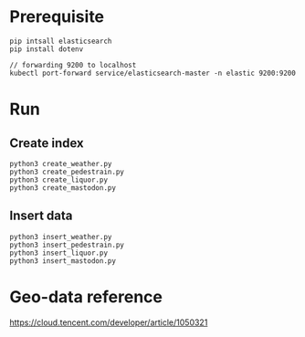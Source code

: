 # Prerequisite

```
pip intsall elasticsearch
pip install dotenv

// forwarding 9200 to localhost
kubectl port-forward service/elasticsearch-master -n elastic 9200:9200
```

# Run

## Create index
```
python3 create_weather.py
python3 create_pedestrain.py
python3 create_liquor.py
python3 create_mastodon.py
```

## Insert data
```
python3 insert_weather.py
python3 insert_pedestrain.py
python3 insert_liquor.py
python3 insert_mastodon.py
```

# Geo-data reference
https://cloud.tencent.com/developer/article/1050321